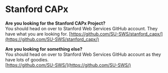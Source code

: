 Stanford CAPx
=============

**Are you looking for the Stanford CAPx Project?**   
You should head on over to Stanford Web Services GitHub account. They have what you are looking for.
[https://github.com/SU-SWS/stanford_capx/](https://github.com/SU-SWS/stanford_capx/)  


**Are you looking for something else?**  
You should head on over to Stanford Web Services GitHub account as they have lots of goodies.    
[https://github.com/SU-SWS/](https://github.com/SU-SWS/)
